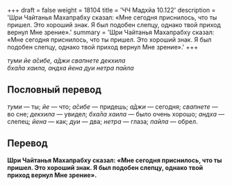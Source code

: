 +++
draft = false
weight = 18104
title = 'ЧЧ Мадхйа 10.122'
description = 'Шри Чайтанья Махапрабху сказал: «Мне сегодня приснилось, что ты пришел. Это хороший знак. Я был подобен слепцу, однако твой приход вернул Мне зрение».'
summary = 'Шри Чайтанья Махапрабху сказал: «Мне сегодня приснилось, что ты пришел. Это хороший знак. Я был подобен слепцу, однако твой приход вернул Мне зрение».'
+++

_туми йе а̄сибе, а̄джи свапнете декхила  
бха̄ла хаила, андха йена дуи нетра па̄ила_

## Пословный перевод

_туми_ — ты; _йе_ — что; _а̄сибе_ — придешь; _а̄джи_ — сегодня; _свапнете_ — во сне; _декхила_ — увидел; _бха̄ла_ _хаила_ — было очень хорошо; _андха_ — слепец; _йена_ — как; _дуи_ — два; _нетра_ — глаза; _па̄ила_ — обрел.

## Перевод

**Шри Чайтанья Махапрабху сказал: «Мне сегодня приснилось, что ты пришел. Это хороший знак. Я был подобен слепцу, однако твой приход вернул Мне зрение».**
